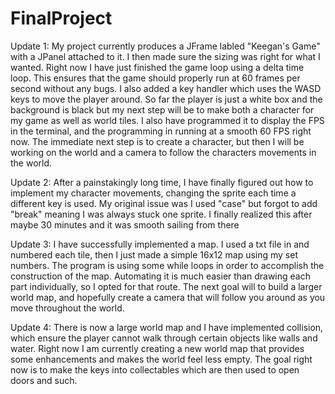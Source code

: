 # FinalProject

Update 1: My project currently produces a JFrame labled "Keegan's Game" with a JPanel attached to it. I then made sure the sizing was right for what I wanted. Right now I have just finished the game loop using a delta time loop. This ensures that the game should properly run at 60 frames per second without any bugs. I also added a key handler which uses the WASD keys to move the player around. So far the player is just a white box and the background is black but my next step will be to make both a character for my game as well as world tiles. I also have programmed it to display the FPS in the terminal, and the programming in running at a smooth 60 FPS right now. The immediate next step is to create a character, but then I will be working on the world and a camera to follow the characters movements in the world. 

Update 2: After a painstakingly long time, I have finally figured out how to implement my character movements, changing the sprite each time a different key is used. My original issue was I used "case" but forgot to add "break" meaning I was always stuck one sprite. I finally realized this after maybe 30 minutes and it was smooth sailing from there

Update 3: I have successfully implemented a map. I used a txt file in and numbered each tile, then I just made a simple 16x12 map using my set numbers. The program is using some while loops in order to accomplish the construction of the map. Automating it is much easier than drawing each part individually, so I opted for that route. The next goal will to build a larger world map, and hopefully create a camera that will follow you around as you move throughout the world. 

Update 4: There is now a large world map and I have implemented collision, which ensure the player cannot walk through certain objects like walls and water. Right now I am currently creating a new world map that provides some enhancements and makes the world feel less empty. The goal right now is to make the keys into collectables which are then used to open doors and such.